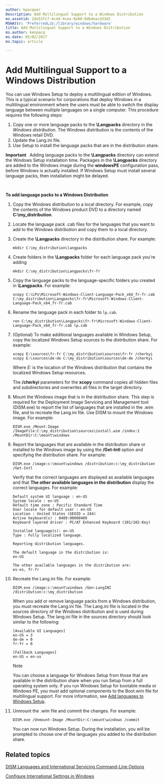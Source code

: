 ```yaml
---
author: kpacquer
Description: Add Multilingual Support to a Windows Distribution
ms.assetid: 2da53fc7-4c4d-4cea-9a98-0db4eacd33d2
MSHAttr: 'PreferredLib:/library/windows/hardware'
title: Add Multilingual Support to a Windows Distribution
ms.author: kenpacq
ms.date: 05/02/2017
ms.topic: article

---
```


# Add Multilingual Support to a Windows Distribution


You can use Windows Setup to deploy a multilingual edition of Windows. This is a typical scenario for corporations that deploy Windows in a multilingual environment where the users must be able to switch the display language between multiple languages on a single computer. This procedure requires the following steps:

1.  Copy one or more language packs to the **\\Langpacks** directory in the *Windows distribution*. The Windows distribution is the contents of the Windows retail DVD.
2.  Update the Lang.ini file.
3.  Use Setup to install the language packs that are in the distribution share.

**Important**  
Adding language packs to the **\\Langpacks** directory can extend the Windows Setup installation time. Packages in the **\\Langpacks** directory are added to the Windows image during the **windowsPE** configuration pass, before Windows is actually installed. If Windows Setup must install several language packs, then installation might be delayed.

 

**To add language packs to a Windows Distribution**

1.  Copy the Windows distribution to a local directory. For example, copy the contents of the Windows product DVD to a directory named **C:\\my\_distribution**.

2.  Locate the language pack .cab files for the languages that you want to add to the Windows distribution and copy them to a local directory. 

3.  Create the **\\Langpacks** directory in the distribution share. For example:

    ```
    mkdir C:\my_distribution\langpacks 
    ```

4. Create folders in the **\\Langpacks** folder for each language pack you're adding

    ```
    mkdir C:\my_distribution\Langpacks\fr-fr
    ```

5.  Copy the language packs to the language-specific folders you created in **\\Langpacks**. For example:

    ```
    xcopy C:\LPs\Microsoft-Windows-Client-Language-Pack_x64_fr-fr.cab C:\my_distribution\Langpacks\fr-fr\Microsoft-Windows-Client-Language-Pack_x64_fr-fr.cab
    ```

6. Rename the language pack in each folder to `lp.cab`.

    ```
    ren C:\my_distribution\Langpacks\fr-fr\Microsoft-Windows-Client-Language-Pack_x64_fr-fr.cab lp.cab
    ```

6.  (Optional) To make additional languages available in Windows Setup, copy the localized Windows Setup sources to the distribution share. For example:

    ```
    xcopy E:\sources\fr-fr C:\my_distribution\sources\fr-fr /cherkyi 
    xcopy E:\sources\de-de C:\my_distribution\sources\de-de /cherkyi
    ```

    Where *E:* is the location of the Windows distribution that contains the localized Windows Setup resources.

    The **/cherkyi** parameters for the **xcopy** command copies all hidden files and subdirectories and overwrites all files in the target directory.

6.  Mount the Windows image that is in the distribution share. This step is required for the Deployment Image Servicing and Management tool (DISM.exe) to report the list of languages that are installed in the .wim file, and to recreate the Lang.ini file. Use DISM to mount the Windows image. For example:

    ```
    DISM.exe /Mount-Image /ImageFile:C:\my_distribution\sources\install.wim /index:1 /MountDir:C:\mount\windows
    ```

7.  Report the languages that are available in the distribution share or installed to the Windows image by using the **/Get-Intl** option and specifying the distribution share. For example:

    ```
    DISM.exe /image:c:\mount\windows /distribution:c:\my_distribution /Get-Intl
    ```

    Verify that the correct languages are displayed as available languages and that **The other available languages in the distribution** display the correct languages. For example:

    ```
    Default system UI language : en-US
    System locale : en-US
    Default time zone : Pacific Standard Time
    User locale for default user : en-US
    Location : United States (GEOID = 244)
    Active keyboard(s) : 0409:00000409
    Keyboard layered driver : PC/AT Enhanced Keyboard (101/102-Key)

    Installed language(s): en-US
    Type : Fully localized language.

    Reporting distribution languages.

    The default language in the distribution is:
    en-US

    The other available languages in the distribution are:
    es-es, fr-fr
    ```

8.  Recreate the Lang.ini file. For example:

    ```
    DISM.exe /image:c:\mount\windows /Gen-LangINI /distribution:c:\my_distribution
    ```

    When you add or remove language packs from a Windows distribution, you must recreate the Lang.ini file. The Lang.ini file is located in the sources directory of the Windows distribution and is used during Windows Setup. The lang.ini file in the sources directory should look similar to the following:

    ```
    [Available UI Languages]
    en-US = 3
    de-de = 0
    fr-fr = 0

    [Fallback Languages]
    en-US = en-us
    ```

    > [!Note]
    >You can choose a language for Windows Setup from those that are available in the distribution share when you run Setup from a full operating system only. If you run Windows Setup for bootable media or Windows PE, you must add optional components to the Boot.wim file for multilingual support. For more information, see [Add languages to Windows Setup](https://docs.microsoft.com/windows-hardware/manufacture/desktop/add-multilingual-support-to-windows-setup).

9.  Unmount the .wim file and commit the changes. For example:

    ```
    DISM.exe /Unmount-Image /MountDir:C:\mount\windows /commit 
    ```

    You can now run Windows Setup. During the installation, you will be prompted to choose one of the languages you added to the distribution share.

## <span id="related_topics"></span>Related topics

[DISM Languages and International Servicing Command-Line Options](https://docs.microsoft.com/en-us/windows-hardware/manufacture/desktop/dism-languages-and-international-servicing-command-line-options)

[Configure International Settings in Windows](https://docs.microsoft.com/en-us/windows-hardware/manufacture/desktop/configure-international-settings-in-windows)

